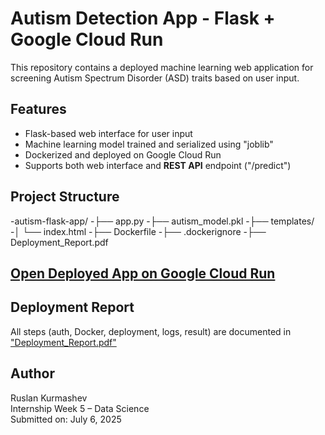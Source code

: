 # Autism Detection App - Flask + Google Cloud Run

This repository contains a deployed machine learning web application for screening Autism Spectrum Disorder (ASD) traits based on user input.

## Features

- Flask-based web interface for user input
- Machine learning model trained and serialized using "joblib"
- Dockerized and deployed on Google Cloud Run
- Supports both web interface and **REST API** endpoint ("/predict")

## Project Structure

 -autism-flask-app/
 -├── app.py
 -├── autism_model.pkl
 -├── templates/
 -│ └── index.html
 -├── Dockerfile
 -├── .dockerignore
 -├── Deployment_Report.pdf


## [Open Deployed App on Google Cloud Run](https://autism-flask-app-351118108840.europe-west1.run.app)

## Deployment Report

All steps (auth, Docker, deployment, logs, result) are documented in ["Deployment_Report.pdf"](Deployment_Report.pdf)

## Author

Ruslan Kurmashev  
Internship Week 5 – Data Science  
Submitted on: July 6, 2025
